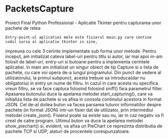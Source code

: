 # PacketsCapture
Proiect Final Python Professional - Aplicatie Tkinter pentru capturarea unor pachete de retea

    Entry-point-ul aplicatiei mele este fisierul main.py care contine codul sursa al aplicatie tkinter in sine,
impreuna cu cele 3 cerinte implementate sub forma unor metode.
    Pentru inceput, am initializat cateva label-uri pentru titlu si autor, iar mai apoi m-am folosit de label-uri,
entry-uri si butoane pentru a implementa cerintele aplicatiei.
    In main am initializat un singur obiect de tip Capture si o lista de pachete, cu care voi opera de-a lungul programului.
    Din punct de vedere al utilizatorului, la primul subpunct, acesta trebuie sa introduca(dar nu obligatoriu) in entry
un nume de filtru. In cazul in care acesta nu specifica vreun filtru, se va face captura folosind folosind sniff() fara
parametrul filter. Apasarea butonului duce la apelarea metodei start_capturing(), care va initializa lista de pachete
si va afisa in consola continutul acestora in format JSON.
    Cel de-al doilea buton va facea parsarea tuturor informatiilor despre pachete (in format JSON) intr-un fisier dat
de utilizator, prin intermediul metodei create_json(). Fisierul poate sa existe sau nu, iar in caz negativ va fi creat
de catre program.
    Ultimul buton va duce la apelarea metodei show_piechart() si, evident, va afisa un PieChart ce reprezinta distributia
de pachete TCP si UDP, alaturi de procentele corespunzatoare.
